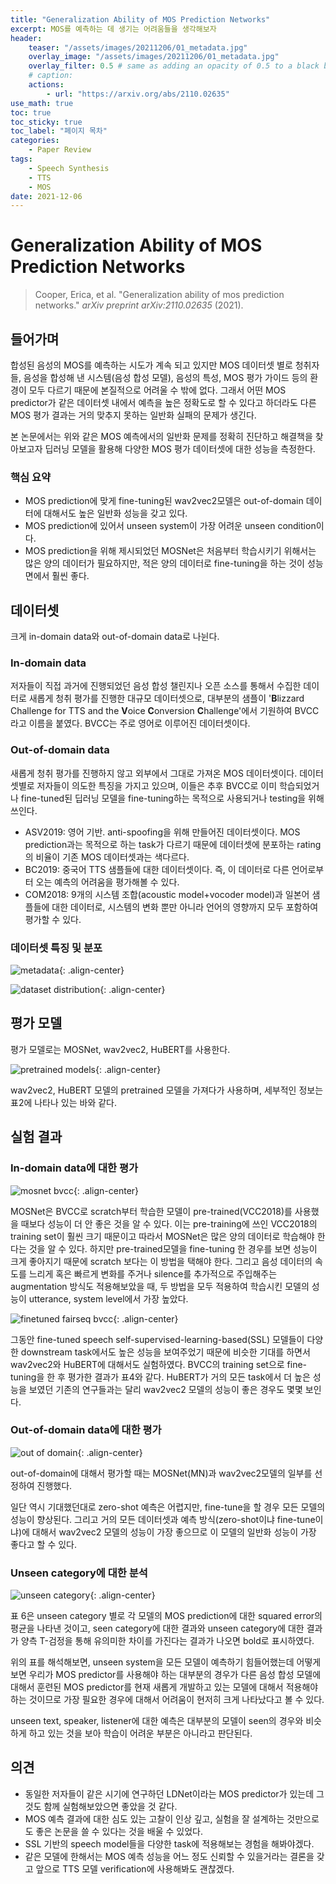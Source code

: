 ```yaml
---
title: "Generalization Ability of MOS Prediction Networks"
excerpt: MOS를 예측하는 데 생기는 어려움들을 생각해보자
header:
    teaser: "/assets/images/20211206/01_metadata.jpg"
    overlay_image: "/assets/images/20211206/01_metadata.jpg"
    overlay_filter: 0.5 # same as adding an opacity of 0.5 to a black background
    # caption: 
    actions:
        - url: "https://arxiv.org/abs/2110.02635"
use_math: true
toc: true
toc_sticky: true
toc_label: "페이지 목차"
categories: 
    - Paper Review
tags: 
    - Speech Synthesis
    - TTS
    - MOS
date: 2021-12-06
---
```


# Generalization Ability of MOS Prediction Networks

> Cooper, Erica, et al. "Generalization ability of mos prediction networks." *arXiv preprint arXiv:2110.02635* (2021).
> 

## 들어가며

합성된 음성의 MOS를 예측하는 시도가 계속 되고 있지만 MOS 데이터셋 별로 청취자들, 음성을 합성해 낸 시스템(음성 합성 모델), 음성의 특성, MOS 평가 가이드 등의 환경이 모두 다르기 때문에 본질적으로 어려울 수 밖에 없다. 그래서 어떤 MOS predictor가 같은 데이터셋 내에서 예측을 높은 정확도로 할 수 있다고 하더라도 다른 MOS 평가 결과는 거의 맞추지 못하는 일반화 실패의 문제가 생긴다.

본 논문에서는 위와 같은 MOS 예측에서의 일반화 문제를 정확히 진단하고 해결책을 찾아보고자 딥러닝 모델을 활용해 다양한 MOS 평가 데이터셋에 대한 성능을 측정한다. 

### 핵심 요약

- MOS prediction에 맞게 fine-tuning된 wav2vec2모델은 out-of-domain 데이터에 대해서도 높은 일반화 성능을 갖고 있다.
- MOS prediction에 있어서 unseen system이 가장 어려운 unseen condition이다.
- MOS prediction을 위해 제시되었던 MOSNet은 처음부터 학습시키기 위해서는 많은 양의 데이터가 필요하지만, 적은 양의 데이터로 fine-tuning을 하는 것이 성능 면에서 훨씬 좋다.

## 데이터셋

크게 in-domain data와 out-of-domain data로 나뉜다.

### In-domain data

저자들이 직접 과거에 진행되었던 음성 합성 챌린지나 오픈 소스를 통해서 수집한 데이터로 새롭게 청취 평가를 진행한 대규모 데이터셋으로, 대부분의 샘플이 '**B**lizzard Challenge for TTS and the **V**oice **C**onversion **C**hallenge'에서 기원하여 BVCC라고 이름을 붙였다. BVCC는 주로 영어로 이루어진 데이터셋이다.

### Out-of-domain data

새롭게 청취 평가를 진행하지 않고 외부에서 그대로 가져온 MOS 데이터셋이다. 데이터셋별로 저자들이 의도한 특징을 가지고 있으며, 이들은 추후 BVCC로 이미 학습되었거나 fine-tuned된 딥러닝 모델을 fine-tuning하는 목적으로 사용되거나 testing을 위해 쓰인다.

- ASV2019: 영어 기반. anti-spoofing을 위해 만들어진 데이터셋이다. MOS prediction과는 목적으로 하는 task가 다르기 때문에 데이터셋에 분포하는 rating의 비율이 기존 MOS 데이터셋과는 색다르다.
- BC2019: 중국어 TTS 샘플들에 대한 데이터셋이다. 즉, 이 데이터로 다른 언어로부터 오는 예측의 어려움을 평가해볼 수 있다.
- COM2018: 9개의 시스템 조합(acoustic model+vocoder model)과 일본어 샘플들에 대한 데이터로, 시스템의 변화 뿐만 아니라 언어의 영향까지 모두 포함하여 평가할 수 있다.

### 데이터셋 특징 및 분포

![metadata](/assets/images/20211206/01_metadata.jpg){: .align-center}  

![dataset distribution](/assets/images/20211206/02_dataset_distribution.jpg){: .align-center}  

## 평가 모델

평가 모델로는 MOSNet, wav2vec2, HuBERT를 사용한다.

![pretrained models](/assets/images/20211206/03_pretrained_models.jpg){: .align-center}  

wav2vec2, HuBERT 모델의 pretrained 모델을 가져다가 사용하며, 세부적인 정보는 표2에 나타나 있는 바와 같다.

## 실험 결과

### In-domain data에 대한 평가

![mosnet bvcc](/assets/images/20211206/04_mosnet_bvcc.jpg){: .align-center}  

MOSNet은 BVCC로 scratch부터 학습한 모델이 pre-trained(VCC2018)를 사용했을 때보다 성능이 더 안 좋은 것을 알 수 있다. 이는 pre-training에 쓰인 VCC2018의 training set이 훨씬 크기 때문이고 따라서 MOSNet은 많은 양의 데이터로 학습해야 한다는 것을 알 수 있다. 하지만 pre-trained모델을 fine-tuning 한 경우를 보면 성능이 크게 좋아지기 때문에 scratch 보다는 이 방법을 택해야 한다. 그리고 음성 데이터의 속도를 느리게 혹은 빠르게 변화를 주거나 silence를 추가적으로 주입해주는 augmentation 방식도 적용해보았을 때, 두 방법을 모두 적용하여 학습시킨 모델의 성능이 utterance, system level에서 가장 높았다.

![finetuned fairseq bvcc](/assets/images/20211206/05_finetuned_fairseq_bvcc.jpg){: .align-center}  

그동안 fine-tuned speech self-supervised-learning-based(SSL) 모델들이 다양한 downstream task에서도 높은 성능을 보여주었기 때문에 비슷한 기대를 하면서 wav2vec2와 HuBERT에 대해서도 실험하였다. BVCC의 training set으로 fine-tuning을 한 후 평가한 결과가 표4와 같다. HuBERT가 거의 모든 task에서 더 높은 성능을 보였던 기존의 연구들과는 달리 wav2vec2 모델의 성능이 좋은 경우도 몇몇 보인다.

### Out-of-domain data에 대한 평가

![out of domain](/assets/images/20211206/06_out_of_domain.jpg){: .align-center}  

out-of-domain에 대해서 평가할 때는 MOSNet(MN)과 wav2vec2모델의 일부를 선정하여 진행했다. 

일단 역시 기대했던대로 zero-shot 예측은 어렵지만, fine-tune을 할 경우 모든 모델의 성능이 향상된다. 그리고 거의 모든 데이터셋과 예측 방식(zero-shot이냐 fine-tune이냐)에 대해서 wav2vec2 모델의 성능이 가장 좋으므로 이 모델의 일반화 성능이 가장 좋다고 할 수 있다.

### Unseen category에 대한 분석

![unseen category](/assets/images/20211206/07_unseen_category.jpg){: .align-center}  

표 6은 unseen category 별로 각 모델의 MOS prediction에 대한 squared error의 평균을 나타낸 것이고, seen category에 대한 결과와 unseen category에 대한 결과가 양측 T-검정을 통해 유의미한 차이를 가진다는 결과가 나오면 bold로 표시하였다.

위의 표를 해석해보면, unseen system을 모든 모델이 예측하기 힘들어했는데 어떻게 보면 우리가 MOS predictor를 사용해야 하는 대부분의 경우가 다른 음성 합성 모델에 대해서 훈련된 MOS predictor를 현재 새롭게 개발하고 있는 모델에 대해서 적용해야 하는 것이므로 가장 필요한 경우에 대해서 어려움이 현저히 크게 나타났다고 볼 수 있다.

unseen text, speaker, listener에 대한 예측은 대부분의 모델이 seen의 경우와 비슷하게 하고 있는 것을 보아 학습이 어려운 부분은 아니라고 판단된다.

## 의견

- 동일한 저자들이 같은 시기에 연구하던 LDNet이라는 MOS predictor가 있는데 그것도 함께 실험해보았으면 좋았을 것 같다.
- MOS 예측 결과에 대한 심도 있는 고찰이 인상 깊고, 실험을 잘 설계하는 것만으로도 좋은 논문을 쓸 수 있다는 것을 배울 수 있었다.
- SSL 기반의 speech model들을 다양한 task에 적용해보는 경험을 해봐야겠다.
- 같은 모델에 한해서는 MOS 예측 성능을 어느 정도 신뢰할 수 있을거라는 결론을 갖고 앞으로 TTS 모델 verification에 사용해봐도 괜찮겠다.